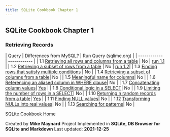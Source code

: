 ```yaml
---
title: SQLite Cookbook Chapter 1
---
```

## SQLite Cookbook Chapter 1

### Retrieving Records

| Query        | Differences from MySQL? | Run Query (sqlime.org) |
| ------------ | ------------ |
| 1.1 [Retrieving all rows and columns from a table](https://github.com/bibliodatos/SQLite_Cookbook/blob/main/chapter_1/1.1.sql) | No | [run 1.1](https://sqlime.org/#gist:a53cfd46f105b175b1d961143bf6cbda)  |
| 1.2 [Retrieving a subset of rows from a table](https://github.com/bibliodatos/SQLite_Cookbook/blob/main/chapter_1/1.2.sql) | No | [run 1.2](https://sqlime.org/#gist:7bfea25a4a440b81accc0c31c6ad3477)|
| 1.3 [Finding rows that satisfy multiple conditions](https://github.com/bibliodatos/SQLite_Cookbook/blob/main/chapter_1/1.3.sql) | No |
| 1.4 [Retrieving a subset of columns from a table](https://github.com/bibliodatos/SQLite_Cookbook/blob/main/chapter_1/1.4.sql)| No |
| 1.5 [Meaningful name for columns](https://github.com/bibliodatos/SQLite_Cookbook/blob/main/chapter_1/1.5.sql)| No |
| 1.6 [Referencing an aliased column in WHERE clause](https://github.com/bibliodatos/SQLite_Cookbook/blob/main/chapter_1/1.6.sql)| No |
| 1.7 [Concatenating column values](https://github.com/bibliodatos/SQLite_Cookbook/blob/main/chapter_1/1.7.sql)| [Yes](concat.html) |
| 1.8 [Conditional logic in a SELECT](https://github.com/bibliodatos/SQLite_Cookbook/blob/main/chapter_1/1.8.sql)| No |
| 1.9 [Limiting the number of rows in a SELECT](https://github.com/bibliodatos/SQLite_Cookbook/blob/main/chapter_1/1.9.sql)| No |
| 1.10 [Returning n random records from a table](https://github.com/bibliodatos/SQLite_Cookbook/blob/main/chapter_1/1.10.sql)| [Yes](random.html) |
| 1.11 [Finding NULL values](https://github.com/bibliodatos/SQLite_Cookbook/blob/main/chapter_1/1.11.sql)| No |
| 1.12 [Transforming NULLs into real values](https://github.com/bibliodatos/SQLite_Cookbook/blob/main/chapter_1/1.12.sql)| No |
| 1.13 [Searching for patterns](https://github.com/bibliodatos/SQLite_Cookbook/blob/main/chapter_1/1.13.sql)| No |

[SQLite Cookbook Home](./index.html)

Created by **Mike Maynard**
Project Implemented in **SQLite, DB Browser for SQLite and Markdown**
Last updated: **2021-12-25**
